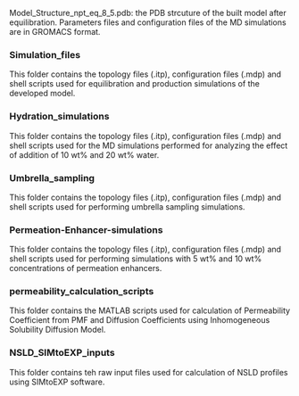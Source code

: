 Model_Structure_npt_eq_8_5.pdb: the PDB strcuture of the built model after equilibration.
Parameters files and configuration files of the MD simulations are in GROMACS format. 
### Simulation_files
This folder contains the topology files (.itp), configuration files (.mdp) and shell scripts used for equilibration and production simulations of the developed model.
### Hydration_simulations
This folder contains the topology files (.itp), configuration files (.mdp) and shell scripts used for the MD simulations performed for analyzing the effect of addition of 10 wt% and 20 wt% water.
### Umbrella_sampling
This folder contains the topology files (.itp), configuration files (.mdp) and shell scripts used for performing umbrella sampling simulations.
### Permeation-Enhancer-simulations
This folder contains the topology files (.itp), configuration files (.mdp) and shell scripts used for performing simulations with 5 wt% and 10 wt% concentrations of permeation enhancers.
### permeability_calculation_scripts
This folder contains the MATLAB scripts used for calculation of Permeability Coefficient from PMF and Diffusion Coefficients using Inhomogeneous Solubility Diffusion Model.
### NSLD_SIMtoEXP_inputs
This folder contains teh raw input files used for calculation of NSLD profiles using SIMtoEXP software.
